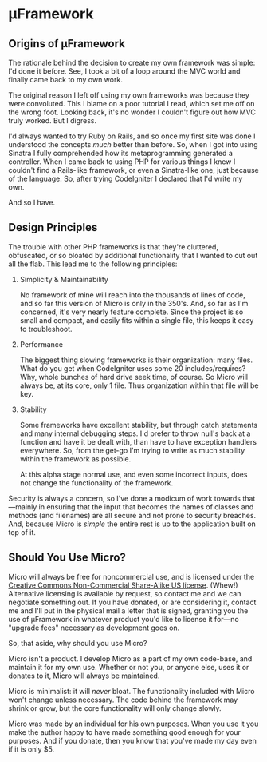 &micro;Framework
================

Origins of &micro;Framework
---------------------------

The rationale behind the decision to create my own framework was simple: I'd done it before.  See, I took a bit of a loop around the MVC world and finally came back to my own work.

The original reason I left off using my own frameworks was because they were convoluted.  This I blame on a poor tutorial I read, which set me off on the wrong foot.  Looking back, it's no wonder I couldn't figure out how MVC truly worked.  But I digress.

I'd always wanted to try Ruby on Rails, and so once my first site was done I understood the concepts *much* better than before.  So, when I got into using Sinatra I fully comprehended how its metaprogramming generated a controller. When I came back to using PHP for various things I knew I couldn't find a Rails-like framework, or even a Sinatra-like one, just because of the language.  So, after trying CodeIgniter I declared that I'd write my own.

And so I have.

Design Principles
-----------------

The trouble with other PHP frameworks is that they're cluttered, obfuscated, or so bloated by additional functionality that I wanted to cut out all the flab.  This lead me to the following principles:

  1. Simplicity & Maintainability

     No framework of mine will reach into the thousands of lines of code, and so far this version of Micro is only in the 350's.  And, so far as I'm concerned, it's very nearly feature complete.  Since the project is so small and compact, and easily fits within a single file, this keeps it easy to troubleshoot.

  2. Performance

     The biggest thing slowing frameworks is their organization: many files.  What do you get when CodeIgniter uses some 20 includes/requires?  Why, whole bunches of hard drive seek time, of course.  So Micro will always be, at its core, only 1 file.  Thus organization within that file will be key.

  3. Stability

     Some frameworks have excellent stability, but through catch statements and many internal debugging steps.  I'd prefer to throw null's back at a function and have it be dealt with, than have to have exception handlers everywhere.  So, from the get-go I'm trying to write as much stability within the framework as possible.

     At this alpha stage normal use, and even some incorrect inputs, does not change the functionality of the framework.

Security is always a concern, so I've done a modicum of work towards that&mdash;mainly in ensuring that the input that becomes the names of classes and methods (and filenames) are all secure and not prone to security breaches.  And, because Micro is *simple* the entire rest is up to the application built on top of it.

Should You Use Micro?
---------------------

Micro will always be free for noncommercial use, and is licensed under the [Creative Commons Non-Commercial Share-Alike US license][cc].  (Whew!)  Alternative licensing is available by request, so contact me and we can negotiate something out.  If you have donated, or are considering it, contact me and I'll put in the physical mail a letter that is signed, granting you the use of &micro;Framework in whatever product you'd like to license it for&mdash;no "upgrade fees" necessary as development goes on.

So, that aside, why should you use Micro?

Micro isn't a product.  I develop Micro as a part of my own code-base, and maintain it for my own use.  Whether or not you, or anyone else, uses it or donates to it, Micro will always be maintained.

Micro is minimalist: it will *never* bloat.  The functionality included with Micro won't change unless necessary.  The code behind the framework may shrink or grow, but the core functionality will only change slowly.

Micro was made by an individual for his own purposes.  When you use it you make the author happy to have made something good enough for your purposes.   And if you donate, then you know that you've made my day even if it is only $5.

  [cc]: http://creativecommons.org/licenses/by-sa/3.0/us/